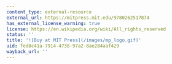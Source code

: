 ```yaml
---
content_type: external-resource
external_url: https://mitpress.mit.edu/9780262517874
has_external_license_warning: true
license: https://en.wikipedia.org/wiki/All_rights_reserved
status: ''
title: '![Buy at MIT Press](/images/mp_logo.gif)'
uid: fed8c41a-7914-4738-97a2-8ae284aaf429
wayback_url: ''
---
```

